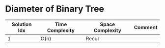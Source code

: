 # Diameter of Binary Tree

| Solution Idx | Time Complexity | Space Complexity | Comment |
| ------------ | --------------- | ---------------- | ------- |
| 1            | O(n)            | Recur            |         |
